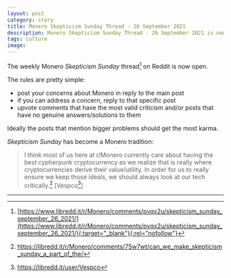 ```yaml
---
layout: post
category: story
title: Monero Skepticism Sunday Thread - 26 September 2021
description: Monero Skepticism Sunday Thread - 26 September 2021 is now open.
tags: culture
image: 
---
```


The weekly Monero *Skepticism Sunday* thread[^1] on Reddit is now open. 

The rules are pretty simple:

- post your concerns about Monero in reply to the main post
- if you can address a concern, reply to that specific post
- upvote comments that have the most valid criticism and/or posts that have no genuine answers/solutions to them

Ideally the posts that mention bigger problems should get the most karma.

*Skepticism Sunday* has become a Monero tradition:

> I think most of us here at r/Monero currently care about having the best cypherpunk cryptocurrency as we realize that is really where cryptocurrencies derive their value/utility. In order for us to really ensure we keep those ideals, we should always look at our tech critically.[^2] [Vespco[^3]]


---

[^1]: [https://www.libredd.it/r/Monero/comments/pvqx2u/skepticism_sunday_september_26_2021/](https://www.libredd.it/r/Monero/comments/pvqx2u/skepticism_sunday_september_26_2021/){:target="_blank"}{:rel="nofollow"}
[^2]: https://libredd.it/r/Monero/comments/75w7wt/can_we_make_skepticism_sunday_a_part_of_the/
[^3]: https://libredd.it/user/Vespco


